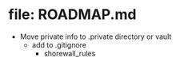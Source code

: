 # file: ROADMAP.md

* Move private info to .private directory or vault
    * add to .gitignore
        * shorewall_rules



